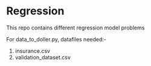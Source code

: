 # Regression
This repo contains different regression model problems

For data_to_doller.py, datafiles needed:-

1. insurance.csv
2. validation_dataset.csv
